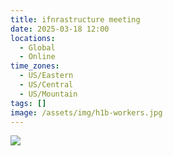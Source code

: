 ```yaml
---
title: ifnrastructure meeting
date: 2025-03-18 12:00
locations:
  - Global
  - Online
time_zones:
  - US/Eastern
  - US/Central
  - US/Mountain
tags: []
image: /assets/img/h1b-workers.jpg
---
```

![](/assets/img/ai-beyond-the-hype-1-.png)

